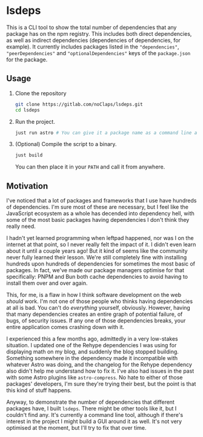 # lsdeps

This is a CLI tool to show the total number of dependencies that any package has on the npm registry. This includes both direct dependencies, as well as indirect dependencies (dependencies of dependencies, for example). It currently includes packages listed in the `"dependencies"`, `"peerDependencies"` and `"optionalDependencies"` keys of the `package.json` for the package.

## Usage

1. Clone the repository

   ```sh
   git clone https://gitlab.com/noClaps/lsdeps.git
   cd lsdeps
   ```

2. Run the project.

   ```sh
   just run astro # You can give it a package name as a command line argument.
   ```

3. (Optional) Compile the script to a binary.

   ```sh
   just build
   ```
   You can then place it in your `PATH` and call it from anywhere.

## Motivation

I've noticed that a lot of packages and frameworks that I use have hundreds of dependencies. I'm sure most of these are necessary, but I feel like the JavaScript ecosystem as a whole has decended into dependency hell, with some of the most basic packages having dependencies I don't think they really need.

I hadn't yet learned programming when leftpad happened, nor was I on the internet at that point, so I never really felt the impact of it. I didn't even learn about it until a couple years ago! But it kind of seems like the community never fully learned their lesson. We're still completely fine with installing hundreds upon hundreds of dependencies for sometimes the most basic of packages. In fact, we've made our package managers optimise for that specifically: PNPM and Bun both cache dependencies to avoid having to install them over and over again.

This, for me, is a flaw in how I think software development on the web _should_ work. I'm not one of those people who thinks having dependencies at all is bad. You can't do _everything_ yourself, obviously. However, having that many dependencies creates an entire graph of potential failure, of bugs, of security issues. If any one of those dependencies breaks, your entire application comes crashing down with it.

I experienced this a few months ago, admittedly in a very low-stakes situation. I updated one of the Rehype dependencies I was using for displaying math on my blog, and suddenly the blog stopped building. Something somewhere in the dependency made it incompatible with whatever Astro was doing, and the changelog for the Rehype dependency also didn't help me understand how to fix it. I've also had issues in the past with some Astro plugins like `astro-compress`. No hate to either of those packages' developers, I'm sure they're trying their best, but the point is that this kind of stuff happens.

Anyway, to demonstrate the number of dependencies that different packages have, I built `lsdeps`. There might be other tools like it, but I couldn't find any. It's currently a command line tool, although if there's interest in the project I might build a GUI around it as well. It's not very optimised at the moment, but I'll try to fix that over time.
